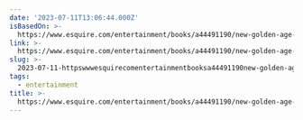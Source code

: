 ```yaml
---
date: '2023-07-11T13:06:44.000Z'
isBasedOn: >-
  https://www.esquire.com/entertainment/books/a44491190/new-golden-age-horror-fiction/
link: >-
  https://www.esquire.com/entertainment/books/a44491190/new-golden-age-horror-fiction/
slug: >-
  2023-07-11-httpswwwesquirecomentertainmentbooksa44491190new-golden-age-horror-fiction
tags:
  - entertainment
title: >-
  https://www.esquire.com/entertainment/books/a44491190/new-golden-age-horror-fiction/
---
```


